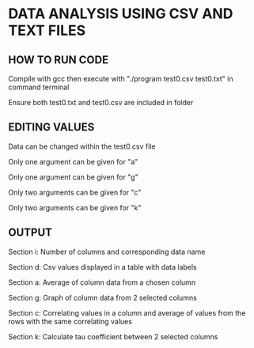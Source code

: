 # DATA ANALYSIS USING CSV AND TEXT FILES

## HOW TO RUN CODE

Compile with gcc then execute with "./program test0.csv test0.txt" in command terminal

Ensure both test0.txt and test0.csv are included in folder

## EDITING VALUES

Data can be changed within the test0.csv file

Only one argument can be given for "a"

Only one argument can be given for "g"

Only two arguments can be given for "c"

Only two arguments can be given for "k"

## OUTPUT

Section i: Number of columns and corresponding data name

Section d: Csv values displayed in a table with data labels

Section a: Average of column data from a chosen column

Section g: Graph of column data from 2 selected columns

Section c: Correlating values in a column and average of values from the rows with the same correlating values

Section k: Calculate tau coefficient between 2 selected columns
